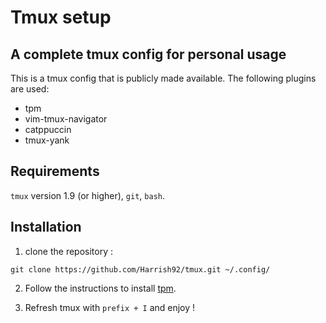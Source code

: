 # Tmux setup

## A complete tmux config for personal usage 

This is a tmux config that is publicly made available. The following plugins are used:

* tpm
* vim-tmux-navigator
* catppuccin
* tmux-yank

## Requirements

`tmux` version 1.9 (or higher), `git`, `bash`.

## Installation

1. clone the repository :

```
git clone https://github.com/Harrish92/tmux.git ~/.config/
```

2. Follow the instructions to install [tpm](https://github.com/tmux-plugins/tpm).

3. Refresh tmux with `prefix + I` and enjoy !

